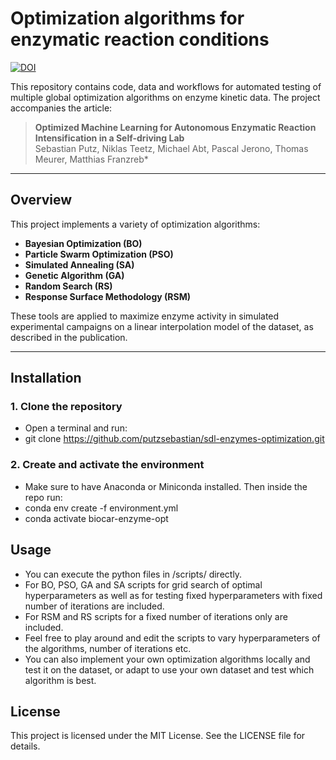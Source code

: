 # Optimization algorithms for enzymatic reaction conditions

[![DOI](https://zenodo.org/badge/DOI/10.5281/zenodo.15730516.svg)](https://doi.org/10.5281/zenodo.15730516)

This repository contains code, data and workflows for automated testing of multiple global optimization algorithms on enzyme kinetic data. The project accompanies the article:

> **Optimized Machine Learning for Autonomous Enzymatic Reaction Intensification in a Self-driving Lab**  
> Sebastian Putz, Niklas Teetz, Michael Abt, Pascal Jerono, Thomas Meurer, Matthias Franzreb* 

---

## Overview

This project implements a variety of optimization algorithms:
- **Bayesian Optimization (BO)**
- **Particle Swarm Optimization (PSO)**
- **Simulated Annealing (SA)**
- **Genetic Algorithm (GA)**
- **Random Search (RS)**
- **Response Surface Methodology (RSM)**

These tools are applied to maximize enzyme activity in simulated experimental campaigns on a linear interpolation model of the dataset, as described in the publication.

---

## Installation

### 1. Clone the repository

- Open a terminal and run: 
- git clone https://github.com/putzsebastian/sdl-enzymes-optimization.git

### 2. Create and activate the environment
- Make sure to have Anaconda or Miniconda installed. Then inside the repo run:
- conda env create -f environment.yml
- conda activate biocar-enzyme-opt

## Usage
- You can execute the python files in /scripts/ directly.
- For BO, PSO, GA and SA scripts for grid search of optimal hyperparameters as well as for testing fixed hyperparameters with fixed number of iterations are included.
- For RSM and RS scripts for a fixed number of iterations only are included.
- Feel free to play around and edit the scripts to vary hyperparameters of the algorithms, number of iterations etc.
- You can also implement your own optimization algorithms locally and test it on the dataset, or adapt to use your own dataset and test which algorithm is best.

## License

This project is licensed under the MIT License. See the LICENSE file for details.
